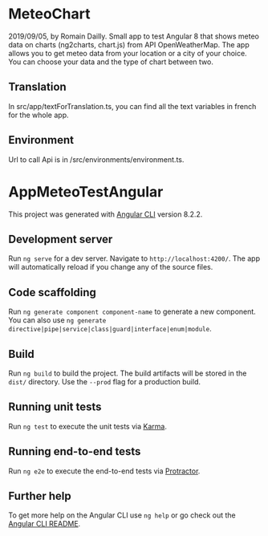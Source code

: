 # MeteoChart

2019/09/05, by Romain Dailly.
Small app to test Angular 8 that shows meteo data on charts (ng2charts, chart.js) from API OpenWeatherMap.
The app allows you to get meteo data from your location or a city of your choice. You can choose your data and the type of chart between two.

## Translation

In src/app/textForTranslation.ts, you can find all the text variables in french for the whole app.

## Environment

Url to call Api is in /src/environments/environment.ts.


# AppMeteoTestAngular

This project was generated with [Angular CLI](https://github.com/angular/angular-cli) version 8.2.2.

## Development server

Run `ng serve` for a dev server. Navigate to `http://localhost:4200/`. The app will automatically reload if you change any of the source files.

## Code scaffolding

Run `ng generate component component-name` to generate a new component. You can also use `ng generate directive|pipe|service|class|guard|interface|enum|module`.

## Build

Run `ng build` to build the project. The build artifacts will be stored in the `dist/` directory. Use the `--prod` flag for a production build.

## Running unit tests

Run `ng test` to execute the unit tests via [Karma](https://karma-runner.github.io).

## Running end-to-end tests

Run `ng e2e` to execute the end-to-end tests via [Protractor](http://www.protractortest.org/).

## Further help

To get more help on the Angular CLI use `ng help` or go check out the [Angular CLI README](https://github.com/angular/angular-cli/blob/master/README.md).
